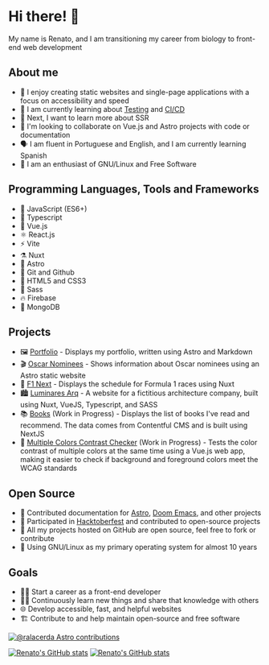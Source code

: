 # Hi there! 👋

My name is Renato, and I am transitioning my career from biology to front-end web development

## About me

- 🔭 I enjoy creating static websites and single-page applications with a focus on accessibility and speed
- 🌱 I am currently learning about [Testing](https://github.com/ralacerda/vitest-react-learning) and [CI/CD](https://github.com/ralacerda/learning-gh-actions)
- 📌 Next, I want to learn more about SSR
- 👯 I'm looking to collaborate on Vue.js and Astro projects with code or documentation
- 🗣️ I am fluent in Portuguese and English, and I am currently learning Spanish
- 🐧 I am an enthusiast of GNU/Linux and Free Software

## Programming Languages, Tools and Frameworks

- 🧩 JavaScript (ES6+)
- 🥽 Typescript
- 🧪 Vue.js
- ⚛️ React.js
- ⚡ Vite
- ⚗️ Nuxt
- 🚀 Astro
- 🐙 Git and Github
- 🌈 HTML5 and CSS3
- 💄 Sass
- 🔥 Firebase
- 🍃 MongoDB

## Projects

- 🖼️ [Portfolio](http://ralacerda-portfolio.netlify.app/) - Displays my portfolio, written using Astro and Markdown
- 🎬 [Oscar Nominees](https://sequelamovies.web.app/) - Shows information about Oscar nominees using an Astro static website
- 🏁 [F1 Next](https://f1next.netlify.app/) - Displays the schedule for Formula 1 races using Nuxt
- 🏙️ [Luminares Arq](https://luminares-arq.netlify.app/) - A website for a fictitious architecture company, built using Nuxt, VueJS, Typescript, and SASS
- 📚 [Books](https://ralacerda-books.netlify.app/) (Work in Progress) - Displays the list of books I've read and recommend. The data comes from Contentful CMS and is built using NextJS
- 🎨 [Multiple Colors Contrast Checker](https://multiple-contrast-checker.netlify.app/) (Work in Progress) - Tests the color contrast of multiple colors at the same time using a Vue.js web app, making it easier to check if background and foreground colors meet the WCAG standards

## Open Source

- 🤝 Contributed documentation for [Astro](https://astro.build/), [Doom Emacs](https://github.com/doomemacs/doomemacs), and other projects
- 🎃 Participated in [Hacktoberfest](https://hacktoberfest.com/) and contributed to open-source projects
- 📖 All my projects hosted on GitHub are open source, feel free to fork or contribute
- 🦬 Using GNU/Linux as my primary operating system for almost 10 years

## Goals

- 👨‍💻 Start a career as a front-end developer
- 👨‍🎓 Continuously learn new things and share that knowledge with others
- 🌐 Develop accessible, fast, and helpful websites
- 🏗️ Contribute to and help maintain open-source and free software


[![@ralacerda Astro contributions](https://astro.badg.es/v1/contributor/ralacerda.svg)](https://astro.badg.es/v1/contributor/ralacerda/)

[![Renato's GitHub stats](https://github-readme-stats-ralacerda.vercel.app/api?username=ralacerda&hide=stars&show_icons=true&theme=dark#gh-dark-mode-only)](https://github-readme-stats-ralacerda.vercel.app/api?username=ralacerda&hide=stars&show_icons=true&theme=dark#gh-dark-mode-only)
[![Renato's GitHub stats](https://github-readme-stats-ralacerda.vercel.app/api?username=ralacerda&hide=stars&show_icons=true&theme=default#gh-light-mode-only)](https://github-readme-stats-ralacerda.vercel.app/api?username=ralacerda&hide=stars&show_icons=true&theme=default#gh-light-mode-only)
